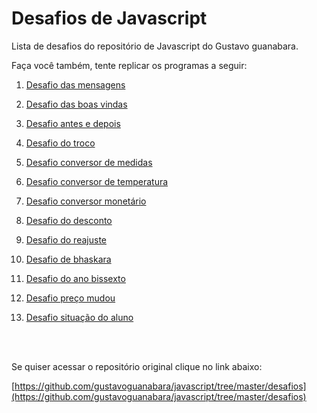 # Desafios de Javascript 

<p>Lista de desafios do repositório de Javascript do Gustavo guanabara.</p>
<p>Faça você também, tente replicar os programas a seguir:</p>

1. [Desafio das mensagens](https://lucasluz001.github.io/javascript/desafios/d001/index)

2. [Desafio das boas vindas](https://lucasluz001.github.io/javascript/desafios/d002/index)

3. [Desafio antes e depois](https://lucasluz001.github.io/javascript/desafios/d003/index)

4. [Desafio do troco](https://lucasluz001.github.io/javascript/desafios/d004/index)

5. [Desafio conversor de medidas](https://lucasluz001.github.io/javascript/desafios/d005/index)

6. [Desafio conversor de temperatura](https://lucasluz001.github.io/javascript/desafios/d006/index)

7. [Desafio conversor monetário](https://lucasluz001.github.io/javascript/desafios/d007/index)

8. [Desafio do desconto](https://lucasluz001.github.io/javascript/desafios/d008/index)

9. [Desafio do reajuste](https://lucasluz001.github.io/javascript/desafios/d009/index)

10. [Desafio de bhaskara](https://lucasluz001.github.io/javascript/desafios/d010/index)

11. [Desafio do ano bissexto](https://lucasluz001.github.io/javascript/desafios/d011/index)

12. [Desafio preço mudou](https://lucasluz001.github.io/javascript/desafios/d012/index)

13. [Desafio situação do aluno](https://lucasluz001.github.io/javascript/desafios/d013/index)
<br>
<br>
<p>Se quiser acessar o repositório original clique no link abaixo:</p>

[https://github.com/gustavoguanabara/javascript/tree/master/desafios](https://github.com/gustavoguanabara/javascript/tree/master/desafios)